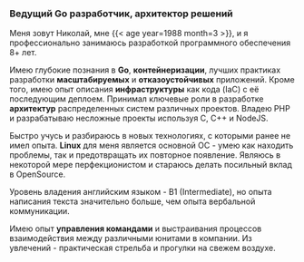 ### Ведущий Go разработчик, архитектор решений

Меня зовут Николай, мне {{< age year=1988 month=3 >}}, и я профессионально занимаюсь разработкой программного обеспечения 8+ лет.

Имею глубокие познания в **Go**, **контейнеризации**, лучших практиках разработки **масштабируемых** и **отказоустойчивых** приложений. Кроме того, имею опыт описания **инфраструктуры** как кода (IaC) с её последующим деплоем. Принимал ключевые роли в разработке **архитектур** распределенных систем различных проектов. Владею PHP и разрабатываю несложные проекты используя C, C++ и NodeJS.

Быстро учусь и разбираюсь в новых технологиях, с которыми ранее не имел опыта. **Linux** для меня является основной ОС - умею как находить проблемы, так и предотвращать их повторное появление. Являюсь в некоторой мере перфекционистом и стараюсь делать посильный вклад в OpenSource.

Уровень владения английским языком - B1 (Intermediate), но опыта написания текста значительно больше, чем опыта вербальной коммуникации.

Имею опыт **управления командами** и выстраивания процессов взаимодействия между различными юнитами в компании. Из увлечений - практическая стрельба и прогулки на свежем воздухе.
